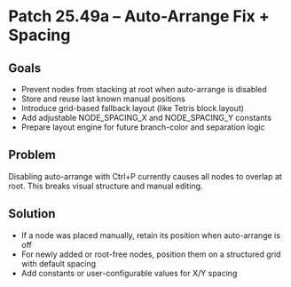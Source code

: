 # Patch 25.49a – Auto-Arrange Fix + Spacing

## Goals
- Prevent nodes from stacking at root when auto-arrange is disabled
- Store and reuse last known manual positions
- Introduce grid-based fallback layout (like Tetris block layout)
- Add adjustable NODE_SPACING_X and NODE_SPACING_Y constants
- Prepare layout engine for future branch-color and separation logic

## Problem
Disabling auto-arrange with Ctrl+P currently causes all nodes to overlap at root.
This breaks visual structure and manual editing.

## Solution
- If a node was placed manually, retain its position when auto-arrange is off
- For newly added or root-free nodes, position them on a structured grid with default spacing
- Add constants or user-configurable values for X/Y spacing

